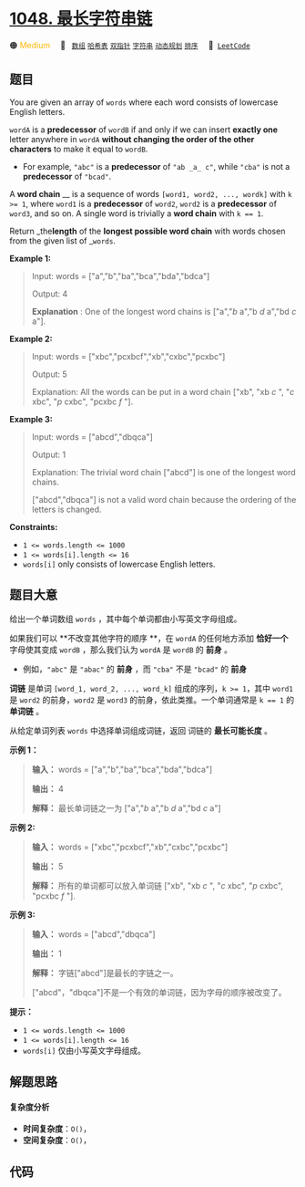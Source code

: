 # [1048. 最长字符串链](https://leetcode.com/problems/longest-string-chain)

🟠 <font color=#ffb800>Medium</font>&emsp; 🔖&ensp; [`数组`](/leetcode/outline/tag/array.md) [`哈希表`](/leetcode/outline/tag/hash-table.md) [`双指针`](/leetcode/outline/tag/two-pointers.md) [`字符串`](/leetcode/outline/tag/string.md) [`动态规划`](/leetcode/outline/tag/dynamic-programming.md) [`排序`](/leetcode/outline/tag/sorting.md)&emsp; 🔗&ensp;[`LeetCode`](https://leetcode.com/problems/longest-string-chain)

## 题目

You are given an array of `words` where each word consists of lowercase
English letters.

`wordA` is a **predecessor** of `wordB` if and only if we can insert **exactly
one** letter anywhere in `wordA` **without changing the order of the other
characters** to make it equal to `wordB`.

  * For example, `"abc"` is a **predecessor** of `"ab _a_ c"`, while `"cba"` is not a **predecessor** of `"bcad"`.

A **word chain** __ is a sequence of words `[word1, word2, ..., wordk]` with
`k >= 1`, where `word1` is a **predecessor** of `word2`, `word2` is a
**predecessor** of `word3`, and so on. A single word is trivially a **word
chain** with `k == 1`.

Return _the**length** of the **longest possible word chain** with words chosen
from the given list of _`words`.



**Example 1:**

> Input: words = ["a","b","ba","bca","bda","bdca"]
> 
> Output: 4
> 
> **Explanation** : One of the longest word chains is ["a","_b_ a","b _d_ a","bd _c_ a"].

**Example 2:**

> Input: words = ["xbc","pcxbcf","xb","cxbc","pcxbc"]
> 
> Output: 5
> 
> Explanation: All the words can be put in a word chain ["xb", "xb _c_ ", "_c_ xbc", "_p_ cxbc", "pcxbc _f_ "].

**Example 3:**

> Input: words = ["abcd","dbqca"]
> 
> Output: 1
> 
> Explanation: The trivial word chain ["abcd"] is one of the longest word chains.
> 
> ["abcd","dbqca"] is not a valid word chain because the ordering of the letters is changed.

**Constraints:**

  * `1 <= words.length <= 1000`
  * `1 <= words[i].length <= 16`
  * `words[i]` only consists of lowercase English letters.


## 题目大意

给出一个单词数组 `words` ，其中每个单词都由小写英文字母组成。

如果我们可以 **不改变其他字符的顺序  **，在 `wordA` 的任何地方添加 **恰好一个** 字母使其变成 `wordB` ，那么我们认为
`wordA` 是 `wordB` 的 **前身** 。

  * 例如，`"abc"` 是 `"abac"` 的 **前身**  ，而 `"cba"` 不是 `"bcad"` 的 **前身**

**词链** 是单词 `[word_1, word_2, ..., word_k]` 组成的序列，`k >= 1`，其中 `word1` 是 `word2`
的前身，`word2` 是 `word3` 的前身，依此类推。一个单词通常是 `k == 1` 的 **单词链**  。

从给定单词列表 `words` 中选择单词组成词链，返回 词链的 **最长可能长度** 。  


**示例 1：**

> 
> 
> 
> 
> 
> **输入：** words = ["a","b","ba","bca","bda","bdca"]
> 
> **输出：** 4
> 
> **解释：** 最长单词链之一为 ["a","_b_ a","b _d_ a","bd _c_ a"]
> 
> 

**示例 2:**

> 
> 
> 
> 
> 
> **输入：** words = ["xbc","pcxbcf","xb","cxbc","pcxbc"]
> 
> **输出：** 5
> 
> **解释：** 所有的单词都可以放入单词链 ["xb", "xb _c_ ", "_c_ xbc", "_p_ cxbc", "pcxbc _f_ "].
> 
> 

**示例  3:**

> 
> 
> 
> 
> 
> **输入：** words = ["abcd","dbqca"]
> 
> **输出：** 1
> 
> **解释：** 字链["abcd"]是最长的字链之一。
> 
> ["abcd"，"dbqca"]不是一个有效的单词链，因为字母的顺序被改变了。
> 
> 



**提示：**

  * `1 <= words.length <= 1000`
  * `1 <= words[i].length <= 16`
  * `words[i]` 仅由小写英文字母组成。


## 解题思路

#### 复杂度分析

- **时间复杂度**：`O()`，
- **空间复杂度**：`O()`，

## 代码

```javascript

```